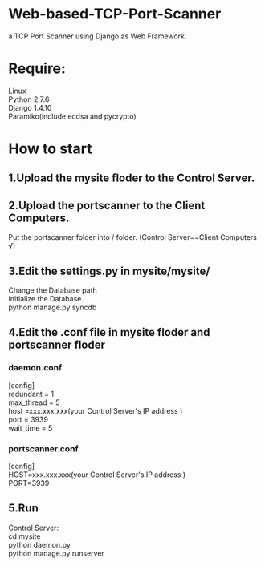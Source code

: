 # Web-based-TCP-Port-Scanner
a TCP Port Scanner using Django as Web Framework.
# Require:
Linux<br>
Python 2.7.6<br>
Django 1.4.10<br>
Paramiko(include ecdsa and pycrypto)<br>
# How to start
## 1.Upload the mysite floder to the Control Server.<br>
## 2.Upload the portscanner to the Client Computers.<br>
Put the portscanner folder into / folder.
(Control Server==Client Computers √)
## 3.Edit the settings.py in mysite/mysite/
Change the Database path<br>
Initialize the Database.<br>
python manage.py syncdb<br>
## 4.Edit the .conf file in mysite floder and portscanner floder<br>
### daemon.conf
[config]<br>
redundant = 1<br>
max_thread = 5<br>
host =xxx.xxx.xxx(your Control Server's IP address ) <br>
port = 3939<br>
wait_time = 5<br>
### portscanner.conf
[config]<br>
HOST=xxx.xxx.xxx(your Control Server's IP address )<br>
PORT=3939<br>
## 5.Run
Control Server:<br>
cd mysite<br>
python daemon.py<br>
python manage.py runserver<br>

